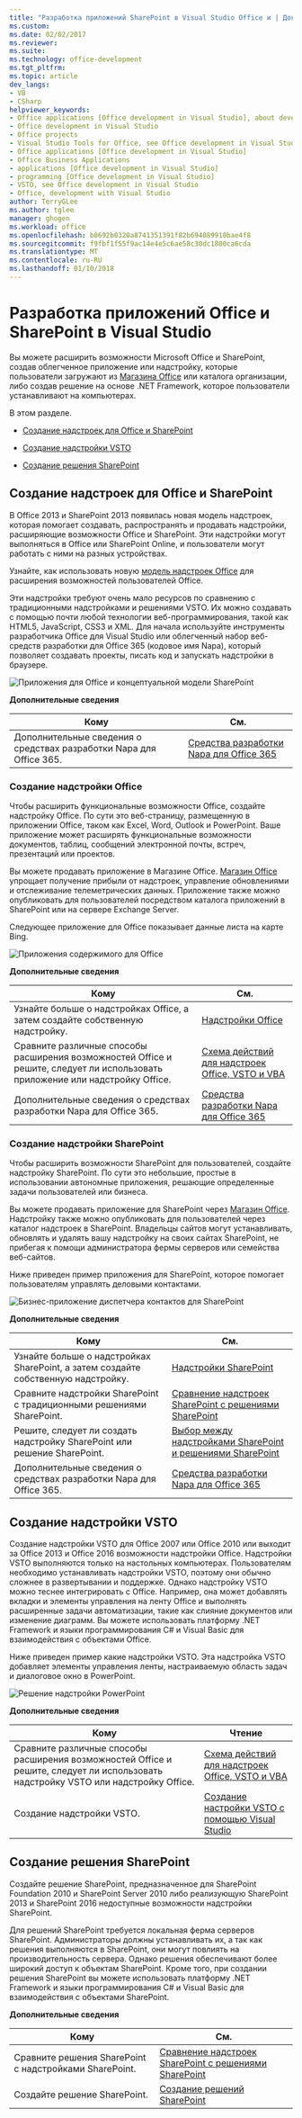```yaml
---
title: "Разработка приложений SharePoint в Visual Studio Office и | Документы Microsoft"
ms.custom: 
ms.date: 02/02/2017
ms.reviewer: 
ms.suite: 
ms.technology: office-development
ms.tgt_pltfrm: 
ms.topic: article
dev_langs:
- VB
- CSharp
helpviewer_keywords:
- Office applications [Office development in Visual Studio], about developing applications
- Office development in Visual Studio
- Office projects
- Visual Studio Tools for Office, see Office development in Visual Studio
- Office applications [Office development in Visual Studio]
- Office Business Applications
- applications [Office development in Visual Studio]
- programming [Office development in Visual Studio]
- VSTO, see Office development in Visual Studio
- Office, development with Visual Studio
author: TerryGLee
ms.author: tglee
manager: ghogen
ms.workload: office
ms.openlocfilehash: b0692b0320a8741351391f82b694089910bae4f8
ms.sourcegitcommit: f9fbf1f55f9ac14e4e5c6ae58c30dc1800ca6cda
ms.translationtype: MT
ms.contentlocale: ru-RU
ms.lasthandoff: 01/10/2018
---
```

# <a name="office-and-sharepoint-development-in-visual-studio"></a>Разработка приложений Office и SharePoint в Visual Studio
  Вы можете расширить возможности Microsoft Office и SharePoint, создав облегченное приложение или надстройку, которые пользователи загружают из [Магазина Office](https://store.office.com/) или каталога организации, либо создав решение на основе .NET Framework, которое пользователи устанавливают на компьютерах.  
  
 В этом разделе.  
  
-   [Создание надстроек для Office и SharePoint](#Apps)  
  
-   [Создание надстройки VSTO](#Add-ins)  
  
-   [Создание решения SharePoint](#Solutions)  
  
##  <a name="Apps"></a> Создание надстроек для Office и SharePoint  
 В Office 2013 и SharePoint 2013 появилась новая модель надстроек, которая помогает создавать, распространять и продавать надстройки, расширяющие возможности Office и SharePoint.  Эти надстройки могут выполняться в Office или SharePoint Online, и пользователи могут работать с ними на разных устройствах.  
  
 Узнайте, как использовать новую [модель надстроек Office](https://msdn.microsoft.com/library/office/jj220082.aspx) для расширения возможностей пользователей Office.  
  
 Эти надстройки требуют очень мало ресурсов по сравнению с традиционными надстройками и решениями VSTO. Их можно создавать с помощью почти любой технологии веб-программирования, такой как HTML5, JavaScript, CSS3 и XML.  Для начала используйте инструменты разработчика Office для Visual Studio или облегченный набор веб-средств разработки для Office 365 (кодовое имя Napa), который позволяет создавать проекты, писать код и запускать надстройки в браузере.  
  
 ![Приложения для Office и концептуальной модели SharePoint](../vsto/media/officeandsharepointapps2015.png "приложений для Office и концептуальной модели SharePoint")  
  
 **Дополнительные сведения**  
  
|Кому|См.|  
|--------|---------|  
|Дополнительные сведения о средствах разработки Napa для Office 365.|[Средства разработки Napa для Office 365](https://msdn.microsoft.com/library/dn974046.aspx)|  
  
### <a name="build-an-office-add-in"></a>Создание надстройки Office  
 Чтобы расширить функциональные возможности Office, создайте надстройку Office. По сути это веб-страницу, размещенную в приложении Office, таком как Excel, Word, Outlook и PowerPoint. Ваше приложение может расширять функциональные возможности документов, таблиц, сообщений электронной почты, встреч, презентаций или проектов.  
  
 Вы можете продавать приложение в Магазине Office.  [Магазин Office](https://store.office.com/) упрощает получение прибыли от надстроек, управление обновлениями и отслеживание телеметрических данных. Приложение также можно опубликовать для пользователей посредством каталога приложений в SharePoint или на сервере Exchange Server.  
  
 Следующее приложение для Office показывает данные листа на карте Bing.  
  
 ![Приложения содержимого для Office](../vsto/media/appforoffice.png "содержимого приложения для Office")  
  
 **Дополнительные сведения**  
  
|Кому|См.|  
|--------|---------|  
|Узнайте больше о надстройках Office, а затем создайте собственную надстройку.|[Надстройки Office](http://msdn.microsoft.com/office/dn448457)|  
|Сравните различные способы расширения возможностей Office и решите, следует ли использовать приложение или надстройку Office.|[Схема действий для надстроек Office, VSTO и VBA](http://blogs.msdn.com/b/officeapps/archive/2013/06/18/roadmap-for-apps-for-office-vsto-and-vba.aspx)|  
|Дополнительные сведения о средствах разработки Napa для Office 365.|[Средства разработки Napa для Office 365](https://msdn.microsoft.com/library/dn974046.aspx)|  
  
### <a name="build-a-sharepoint-add-in"></a>Создание надстройки SharePoint  
 Чтобы расширить возможности SharePoint для пользователей, создайте надстройку SharePoint. По сути это небольшие, простые в использовании автономные приложения, решающие определенные задачи пользователей или бизнеса.  
  
 Вы можете продавать приложение для SharePoint через [Магазин Office](https://store.office.com/). Надстройку также можно опубликовать для пользователей через каталог надстроек в SharePoint.  Владельцы сайтов могут устанавливать, обновлять и удалять вашу надстройку на своих сайтах SharePoint, не прибегая к помощи администратора фермы серверов или семейства веб-сайтов.  
  
 Ниже приведен пример приложения для SharePoint, которое помогает пользователям управлять деловыми контактами.  
  
 ![Бизнес-приложение диспетчера контактов для SharePoint](../vsto/media/appforsharepoint.png "бизнес-приложение диспетчера контактов для SharePoint")  
  
 **Дополнительные сведения**  
  
|Кому|См.|  
|--------|---------|  
|Узнайте больше о надстройках SharePoint, а затем создайте собственную надстройку.|[Надстройки SharePoint](https://msdn.microsoft.com/library/office/fp179930.aspx)|  
|Сравните надстройки SharePoint с традиционными решениями SharePoint.|[Сравнение надстроек SharePoint с решениями SharePoint](http://msdn.microsoft.com/library/office/jj163114.aspx)|  
|Решите, следует ли создать надстройку SharePoint или решение SharePoint.|[Выбор между надстройками SharePoint и решениями SharePoint](https://msdn.microsoft.com/library/office/jj163114.aspx)|  
|Дополнительные сведения о средствах разработки Napa для Office 365.|[Средства разработки Napa для Office 365](https://msdn.microsoft.com/library/dn974046.aspx)|  
  
##  <a name="Add-ins"></a> Создание надстройки VSTO  
 Создание надстройки VSTO для Office 2007 или Office 2010 или выходит за Office 2013 и Office 2016 возможности надстройки Office. Надстройки VSTO выполняются только на настольных компьютерах. Пользователям необходимо устанавливать надстройки VSTO, поэтому они обычно сложнее в развертывании и поддержке.  Однако надстройку VSTO можно теснее интегрировать с Office. Например, она может добавлять вкладки и элементы управления на ленту Office и выполнять расширенные задачи автоматизации, такие как слияние документов или изменение диаграмм. Вы можете использовать платформу .NET Framework и языки программирования C# и Visual Basic для взаимодействия с объектами Office.  
  
 Ниже приведен пример какие надстройки VSTO. Эта надстройка VSTO добавляет элементы управления ленты, настраиваемую область задач и диалоговое окно в PowerPoint.  
  
 ![Решение надстройки PowerPoint](../vsto/media/powerpointaddin.png "решение надстройки PowerPoint")  
  
 **Дополнительные сведения**  
  
|Кому|Чтение|  
|--------|----------|  
|Сравните различные способы расширения возможностей Office и решите, следует ли использовать надстройку VSTO или надстройку Office.|[Схема действий для надстроек Office, VSTO и VBA](http://blogs.msdn.com/b/officeapps/archive/2013/06/18/roadmap-for-apps-for-office-vsto-and-vba.aspx)|  
|Создание надстройки VSTO.|[Создание настройки VSTO с помощью Visual Studio](https://msdn.microsoft.com/library/jj620922.aspx)|  
  
##  <a name="Solutions"></a> Создание решения SharePoint  
 Создайте решение SharePoint, предназначенное для SharePoint Foundation 2010 и SharePoint Server 2010 либо реализующую SharePoint 2013 и SharePoint 2016 недоступные возможности надстройки SharePoint.  
  
 Для решений SharePoint требуется локальная ферма серверов SharePoint. Администраторы должны устанавливать их, а так как решения выполняются в SharePoint, они могут повлиять на производительность сервера. Однако решения обеспечивают более широкий доступ к объектам SharePoint. Кроме того, при создании решения SharePoint вы можете использовать платформу .NET Framework и языки программирования C# и Visual Basic для взаимодействия с объектами SharePoint.  
  
 **Дополнительные сведения**  
  
|Кому|См.|  
|--------|---------|  
|Сравните решения SharePoint с надстройками SharePoint.|[Сравнение надстроек SharePoint с решениями SharePoint](http://msdn.microsoft.com/library/office/jj163114.aspx)|  
|Создайте решение SharePoint.|[Создание решений SharePoint](../sharepoint/create-sharepoint-solutions.md)|  
  
  